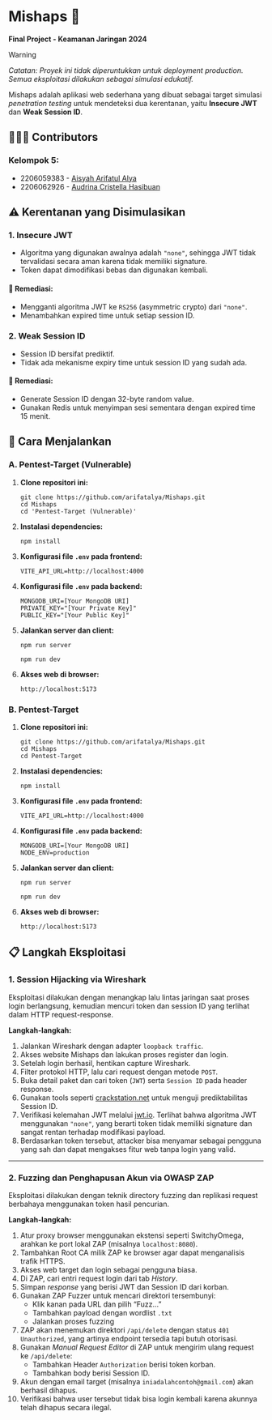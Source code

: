 # Mishaps 🧨

**Final Project - Keamanan Jaringan 2024**
> [!Warning]
> *Catatan: Proyek ini tidak diperuntukkan untuk deployment production. Semua eksploitasi dilakukan sebagai simulasi edukatif.*

Mishaps adalah aplikasi web sederhana yang dibuat sebagai target simulasi *penetration testing* untuk mendeteksi dua kerentanan, yaitu **Insecure JWT** dan **Weak Session ID**.

## 👩🏻‍💻 Contributors
### Kelompok 5:
- 2206059383 - [Aisyah Arifatul Alya](https://github.com/arifatalya)
- 2206062926 - [Audrina Cristella Hasibuan](https://github.com/hyde0106)

## ⚠️ Kerentanan yang Disimulasikan
### 1. Insecure JWT
- Algoritma yang digunakan awalnya adalah `"none"`, sehingga JWT tidak tervalidasi secara aman karena tidak memiliki signature.
- Token dapat dimodifikasi bebas dan digunakan kembali.

#### 🔐 Remediasi:
- Mengganti algoritma JWT ke `RS256` (asymmetric crypto) dari `"none"`.
- Menambahkan expired time untuk setiap session ID.

### 2. Weak Session ID
- Session ID bersifat prediktif.
- Tidak ada mekanisme expiry time untuk session ID yang sudah ada.

#### 🔐 Remediasi:
- Generate Session ID dengan 32-byte random value.
- Gunakan Redis untuk menyimpan sesi sementara dengan expired time 15 menit.

## 🚀 Cara Menjalankan

### **A. Pentest-Target (Vulnerable)**
1. **Clone repositori ini:**
   ```
   git clone https://github.com/arifatalya/Mishaps.git
   cd Mishaps
   cd 'Pentest-Target (Vulnerable)'
   ```

2. **Instalasi dependencies:**
   ```
   npm install
   ```

3. **Konfigurasi file `.env` pada frontend:**
   ```env
   VITE_API_URL=http://localhost:4000
   ```
   
4. **Konfigurasi file `.env` pada backend:**
   ```env
   MONGODB_URI=[Your MongoDB URI]
   PRIVATE_KEY="[Your Private Key]"
   PUBLIC_KEY="[Your Public Key]"
   ```

5. **Jalankan server dan client:**
    ```
    npm run server
    ```
    ```
    npm run dev
    ```

6. **Akses web di browser:**
   ```
   http://localhost:5173
   ```
### B. Pentest-Target

1. **Clone repositori ini:**
   ```
   git clone https://github.com/arifatalya/Mishaps.git
   cd Mishaps
   cd Pentest-Target 
   ```

2. **Instalasi dependencies:**
   ```
   npm install
   ```

3. **Konfigurasi file `.env` pada frontend:**
   ```env
   VITE_API_URL=http://localhost:4000
   ```
   
4. **Konfigurasi file `.env` pada backend:**
   ```env
   MONGODB_URI=[Your MongoDB URI]
   NODE_ENV=production
   ```

5. **Jalankan server dan client:**
    ```
    npm run server
    ```
    ```
    npm run dev
    ```

6. **Akses web di browser:**
   ```
   http://localhost:5173
   ```
   
## 📋 Langkah Eksploitasi
### 1. **Session Hijacking via Wireshark**
Eksploitasi dilakukan dengan menangkap lalu lintas jaringan saat proses login berlangsung, kemudian mencuri token dan session ID yang terlihat dalam HTTP request-response.

**Langkah-langkah:**
1. Jalankan Wireshark dengan adapter `loopback traffic`.
2. Akses website Mishaps dan lakukan proses register dan login.
3. Setelah login berhasil, hentikan capture Wireshark.
4. Filter protokol HTTP, lalu cari request dengan metode `POST`.
5. Buka detail paket dan cari token (`JWT`) serta `Session ID` pada header response.
6. Gunakan tools seperti [crackstation.net](https://crackstation.net/) untuk menguji prediktabilitas Session ID.
7. Verifikasi kelemahan JWT melalui [jwt.io](https://jwt.io). Terlihat bahwa algoritma JWT menggunakan `"none"`, yang berarti token tidak memiliki signature dan sangat rentan terhadap modifikasi payload.
8. Berdasarkan token tersebut, attacker bisa menyamar sebagai pengguna yang sah dan dapat mengakses fitur web tanpa login yang valid.

---

### 2. **Fuzzing dan Penghapusan Akun via OWASP ZAP**
Eksploitasi dilakukan dengan teknik directory fuzzing dan replikasi request berbahaya menggunakan token hasil pencurian.

**Langkah-langkah:**
1. Atur proxy browser menggunakan ekstensi seperti SwitchyOmega, arahkan ke port lokal ZAP (misalnya `localhost:8080`).
2. Tambahkan Root CA milik ZAP ke browser agar dapat menganalisis trafik HTTPS.
3. Akses web target dan login sebagai pengguna biasa.
4. Di ZAP, cari entri request login dari tab *History*.
5. Simpan *response* yang berisi JWT dan Session ID dari korban.
6. Gunakan ZAP Fuzzer untuk mencari direktori tersembunyi:
   - Klik kanan pada URL dan pilih “Fuzz…”
   - Tambahkan payload dengan wordlist `.txt`
   - Jalankan proses fuzzing
7. ZAP akan menemukan direktori `/api/delete` dengan status `401 Unauthorized`, yang artinya endpoint tersedia tapi butuh otorisasi.
8. Gunakan *Manual Request Editor* di ZAP untuk mengirim ulang request ke `/api/delete`:
   - Tambahkan Header `Authorization` berisi token korban.
   - Tambahkan body berisi Session ID.
9. Akun dengan email target (misalnya `iniadalahcontoh@gmail.com`) akan berhasil dihapus.
10. Verifikasi bahwa user tersebut tidak bisa login kembali karena akunnya telah dihapus secara ilegal.

